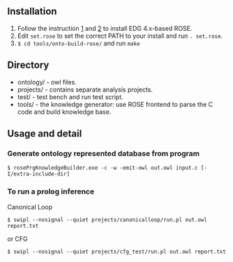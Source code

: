 ## Installation

1. Follow the instruction [1][1] and [2][2] to install EDG 4.x-based ROSE.
2. Edit `set.rose` to set the correct PATH to your install and run `. set.rose`. 
3. `$ cd tools/onto-build-rose/` and run `make`

[1]: https://en.wikibooks.org/wiki/ROSE_Compiler_Framework/Installation
[2]: https://en.wikibooks.org/wiki/ROSE_Compiler_Framework/Virtual_Machine_Image#V2

## Directory

+ ontology/ - owl files.
+ projects/ - contains separate analysis projects.
+ test/ - test bench and run test script.
+ tools/ - the knowledge generator: use ROSE frontend to parse the C code and build knowledge base.

## Usage and detail

### Generate ontology represented database from program

	$ rosePrgKnowledgeBuilder.exe -c -w -emit-owl out.owl input.c [-I/extra-include-dir]


### To run a prolog inference

Canonical Loop

	$ swipl --nosignal --quiet projects/canonicalloop/run.pl out.owl report.txt

or CFG

	$ swipl --nosignal --quiet projects/cfg_test/run.pl out.owl report.txt
